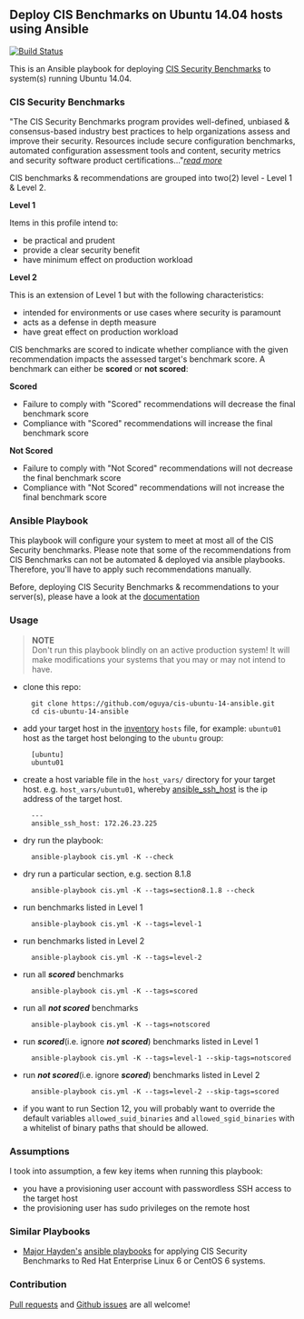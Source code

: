 ## Deploy CIS Benchmarks on Ubuntu 14.04 hosts using Ansible
[![Build Status](https://travis-ci.org/oguya/cis-ubuntu-14-ansible.svg)](https://travis-ci.org/oguya/cis-ubuntu-14-ansible)

This is an Ansible playbook for deploying [CIS Security Benchmarks](http://benchmarks.cisecurity.org/) to system(s) running Ubuntu 14.04.

### CIS Security Benchmarks
"The CIS Security Benchmarks program provides well-defined, unbiased & consensus-based industry best practices to help organizations assess and improve their security.
Resources include secure configuration benchmarks, automated configuration assessment tools and content, security metrics and security software product certifications..."*[read more](https://benchmarks.cisecurity.org/about/)*

CIS benchmarks & recommendations are grouped into two(2) level - Level 1 & Level 2.

**Level 1**

Items in this profile intend to:
- be practical and prudent
- provide a clear security benefit
- have minimum effect on production workload

**Level 2**

This is an extension of Level 1 but with the following characteristics:
- intended for environments or use cases where security is paramount
- acts as a defense in depth measure
- have great effect on production workload


CIS benchmarks are scored to indicate whether compliance with the given recommendation impacts the assessed target's benchmark score. A benchmark can either be **scored** or **not scored**:

**Scored**
- Failure to comply with "Scored" recommendations will decrease the final benchmark score
- Compliance with "Scored" recommendations will increase the final benchmark score

**Not Scored**
- Failure to comply with "Not Scored" recommendations will not decrease the final benchmark score
- Compliance with "Not Scored" recommendations will not increase the final benchmark score

### Ansible Playbook
This playbook will configure your system to meet at most all of the CIS Security benchmarks. Please note that some of the recommendations from CIS Benchmarks can not be automated & deployed via ansible playbooks. Therefore, you'll have to apply such recommendations manually.

Before, deploying CIS Security Benchmarks & recommendations to your server(s), please have a look at the [documentation](https://benchmarks.cisecurity.org/downloads/show-single/?file=ubuntu1404.100)

### Usage

> **NOTE**<br/>
> Don't run this playbook blindly on an active production system! It will make modifications your systems that you may or may not intend to have.

- clone this repo:

        git clone https://github.com/oguya/cis-ubuntu-14-ansible.git
        cd cis-ubuntu-14-ansible

- add your target host in the [inventory](http://docs.ansible.com/intro_inventory.html) `hosts` file, for example: `ubuntu01` host as the target host belonging to the `ubuntu` group:

        [ubuntu]
        ubuntu01

- create a host variable file in the `host_vars/` directory for your target host. e.g. `host_vars/ubuntu01`, whereby [ansible_ssh_host](http://docs.ansible.com/intro_inventory.html#list-of-behavioral-inventory-parameters) is the ip address of the target host.

        ---
        ansible_ssh_host: 172.26.23.225

- dry run the playbook:

        ansible-playbook cis.yml -K --check

- dry run a particular section, e.g. section 8.1.8

        ansible-playbook cis.yml -K --tags=section8.1.8 --check

- run benchmarks listed in Level 1

        ansible-playbook cis.yml -K --tags=level-1

- run benchmarks listed in Level 2

        ansible-playbook cis.yml -K --tags=level-2

- run all **_scored_** benchmarks

        ansible-playbook cis.yml -K --tags=scored

- run all **_not scored_** benchmarks

        ansible-playbook cis.yml -K --tags=notscored

- run **_scored_**(i.e. ignore **_not scored_**) benchmarks listed in Level 1

        ansible-playbook cis.yml -K --tags=level-1 --skip-tags=notscored

- run **_not scored_**(i.e. ignore **_scored_**) benchmarks listed in Level 2

        ansible-playbook cis.yml -K --tags=level-2 --skip-tags=scored

- if you want to run Section 12, you will probably want to override the default variables `allowed_suid_binaries` and `allowed_sgid_binaries` with a whitelist of binary paths that should be allowed.


### Assumptions
I took into assumption, a few key items when running this playbook:
- you have a provisioning user account with passwordless SSH access to the target host
- the provisioning user has sudo privileges on the remote host

### Similar Playbooks
- [Major Hayden's](https://major.io/2014/08/19/audit-rhelcentos-6-security-benchmarks-ansible/) [ansible playbooks](https://github.com/major/cis-rhel-ansible) for applying CIS Security Benchmarks to Red Hat Enterprise Linux 6 or CentOS 6 systems.

### Contribution
[Pull requests](https://github.com/oguya/cis-ubuntu-14-ansible/pulls) and [Github issues](https://github.com/oguya/cis-ubuntu-14-ansible/issues) are all welcome!
